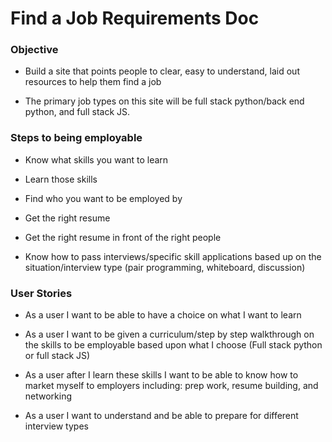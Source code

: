 # Find a Job Requirements Doc


### Objective

* Build a site that points people to clear, easy to understand, laid out resources to help them find a job

* The primary job types on this site will be full stack python/back end python, and full stack JS. 

### Steps to being employable

* Know what skills you want to learn

* Learn those skills

* Find who you want to be employed by

* Get the right resume

* Get the right resume in front of the right people

* Know how to pass interviews/specific skill applications based up on the situation/interview type (pair programming, whiteboard, discussion)

### User Stories

* As a user I want to be able to have a choice on what I want to learn

* As a user I want to be given a curriculum/step by step walkthrough on the skills to be employable based upon what I choose (Full stack python or full stack JS)

* As a user after I learn these skills I want to be able to know how to market myself to employers including: prep work, resume building, and networking

* As a user I want to understand and be able to prepare for different interview types
